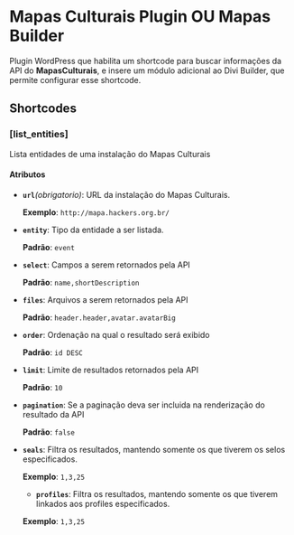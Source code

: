 # Mapas Culturais Plugin OU Mapas Builder

Plugin WordPress que habilita um shortcode para buscar informações da API do **MapasCulturais**, e insere um módulo adicional ao Divi Builder, que permite configurar esse shortcode.

## Shortcodes
### [list_entities] 
Lista entidades de uma instalação do Mapas Culturais

#### Atributos
- **`url`***(obrigatorio)*: 
	URL da instalação do Mapas Culturais.
 
	**Exemplo**: `http://mapa.hackers.org.br/`

- **`entity`**: 
	Tipo da entidade a ser listada. 

	**Padrão**: `event`
   
- **`select`**:
	Campos a serem retornados pela API
    
    **Padrão**: `name,shortDescription`
    
- **`files`**:
	Arquivos a serem retornados pela API
    
    **Padrão**: `header.header,avatar.avatarBig`
    
- **`order`**: 
	Ordenação na qual o resultado será exibido
	
    **Padrão**: `id DESC`
    
- **`limit`**: 
	Limite de resultados retornados pela API
    
    **Padrão**: `10`
    
- **`pagination`**:
	Se a paginação deva ser incluida na renderização do resultado da API
    
    **Padrão**: `false`
    
- **`seals`**:
	Filtra os resultados, mantendo somente os que tiverem os selos especificados.
    
    **Exemplo**: `1,3,25`
    
   - **`profiles`**:
	Filtra os resultados, mantendo somente os que tiverem linkados aos profiles especificados.
    
    **Exemplo**: `1,3,25`

